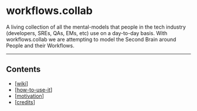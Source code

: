 # workflows.collab

A living collection of all the mental-models that people in the
tech industry (developers, SREs, QAs, EMs, etc) use on a day-to-day basis.
With workflows.collab we are attempting to model the Second Brain around People
and their Workflows.

---

## Contents

- [[wiki]]
- [[how-to-use-it]]
- [[motivation]]
- [[credits]]

[//begin]: # "Autogenerated link references for markdown compatibility"
[wiki]: content/wiki/wiki "Wiki"
[how-to-use-it]: public/58560e05f85afb09eb2583e54de337c8/how-to-use-it "How to Use It"
[motivation]: public/68a708d3b14479a07517003f5044b6d1/motivation "Motivation Behind worklfows.collab"
[credits]: public/bbdefb3be63a4e6b9fd692b7d1325101/credits "Credits"
[//end]: # "Autogenerated link references"
